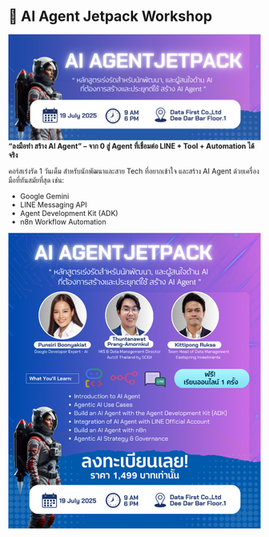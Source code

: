 # 🚀 AI Agent Jetpack Workshop
![alt text](assets/title.png)
**“ลงมือทำ สร้าง AI Agent” – จาก 0 สู่ Agent ที่เชื่อมต่อ LINE + Tool + Automation ได้จริง**

คอร์สเร่งรัด 1 วันเต็ม สำหรับนักพัฒนาและสาย Tech ที่อยากเข้าใจ และสร้าง AI Agent ด้วยเครื่องมือที่ทันสมัยที่สุด เช่น:
- Google Gemini
- LINE Messaging API
- Agent Development Kit (ADK)
- n8n Workflow Automation

![alt text](assets/poster.png)
